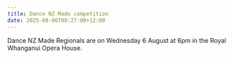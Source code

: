```yaml
---
title: Dance NZ Made competition
date: 2025-08-06T08:27:00+12:00
---
```

Dance NZ Made Regionals are on Wednesday 6 August at 6pm in the Royal Whanganui Opera House.
